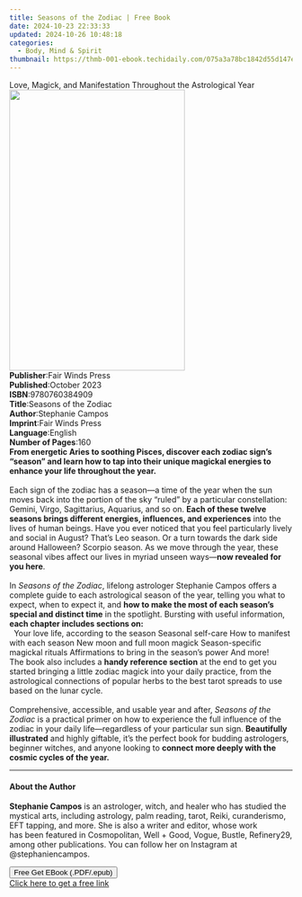 ```yaml
---
title: Seasons of the Zodiac | Free Book
date: 2024-10-23 22:33:33
updated: 2024-10-26 10:48:18
categories:
  - Body, Mind & Spirit
thumbnail: https://thmb-001-ebook.techidaily.com/075a3a78bc1842d55d147ee1cb20e344eb22f97441c65173a4d695ab4a3bc5ad.jpg
---
```

<main id="book-container">
  <div class="flex flex-col">
    <div class="book-brief flex-1 py-6 px-4 sm:p-6 md:py-10 md:px-8">
      <!-- brief-->
      <div class="book-brief-main">
        Love, Magick, and Manifestation Throughout the Astrological Year
      </div>
    </div>
    <div
      class="book-meta-info flex-1 grid gap-4 col-start-1 col-end-3 row-start-1 sm:mb-6 sm:grid-cols-4 lg:gap-6 lg:col-start-2 lg:row-end-6 lg:row-span-6 lg:mb-0"
    >
      <div
        class="book-meta-info-left place-content-center mt-4 p-4 text-sm leading-6 col-start-2 col-span-2 dark:text-slate-400"
      >
        <img
          class="w-full h-500 object-cover rounded-lg sm:h-255 sm:col-span-2 lg:col-span-full"
          src="https://img-001-ebook.techidaily.com/706f1c9bab97c3ff14954fc7b9118c308560ebdeb977942b1568dddb99099beb.jpg"
          alt=""
          width="312"
          height="500"
        />
      </div>
      <div
        class="book-meta-info-right mt-2 col-start-1 row-start-2 col-span-3 self-center"
      >
        <!-- meta data  -->
        <div class="flex flex-col px-4 md:px-8">
          <div class="flex-1">
            <strong>Publisher</strong>:<span class="px-2"
              >Fair Winds Press</span
            >
          </div>
          <div class="flex-1">
            <strong>Published</strong>:<span class="px-2">October 2023</span>
          </div>
          <div class="flex-1">
            <strong>ISBN</strong>:<span class="px-2">9780760384909</span>
          </div>
          <div class="flex-1">
            <strong>Title</strong>:<span class="px-2"
              >Seasons of the Zodiac</span
            >
          </div>
          <div class="flex-1">
            <strong>Author</strong>:<span class="px-2">Stephanie Campos</span>
          </div>
          <div class="flex-1">
            <strong>Imprint</strong>:<span class="px-2">Fair Winds Press</span>
          </div>
          <div class="flex-1">
            <strong>Language</strong>:<span class="px-2">English</span>
          </div>
          <div class="flex-1">
            <strong>Number of Pages</strong>:<span class="px-2">160</span>
          </div>
        </div>
      </div>
    </div>
    <div class="book-description flex-1 py-6 px-4 sm:p-6 md:py-10 md:px-8">
      <div class="book-description-main">
        <div accordion-content="" id="description">
          <b
            >From energetic Aries to soothing Pisces, discover each zodiac
            sign’s “season” and learn how to tap into their unique magickal
            energies to enhance your life throughout the year.</b
          ><br />
          &nbsp;<br />
          Each sign of the zodiac has a season—a time of the year when the sun
          moves back into the portion of the sky “ruled” by a particular
          constellation: Gemini, Virgo, Sagittarius, Aquarius, and so on.
          <b
            >Each of these twelve seasons brings different energies, influences,
            and experiences</b
          >
          into the lives of human beings. Have you ever noticed that you feel
          particularly lively and social in August? That’s Leo season. Or a turn
          towards the dark side around Halloween? Scorpio season. As we move
          through the year, these seasonal vibes affect our lives in myriad
          unseen ways—<b>now revealed for you here</b>.<br />
          &nbsp;<br />
          In <i>Seasons of the Zodiac</i>, lifelong astrologer Stephanie Campos
          offers a complete guide to each astrological season of the year,
          telling you what to expect, when to expect it, and
          <b>how to make the most of each season’s special and distinct time</b>
          in the spotlight. Bursting with useful information,
          <b>each chapter includes sections on:</b><br />
          &nbsp; Your love life, according to the season Seasonal self-care How
          to manifest with each season New moon and full moon magick
          Season-specific magickal rituals Affirmations to bring in the season’s
          power And more! &nbsp;<br />
          The book also includes a <b>handy reference section</b> at the end to
          get you started bringing a little zodiac magick into your daily
          practice, from the astrological connections of popular herbs to the
          best tarot spreads to use based on the lunar cycle.<br />
          &nbsp;<br />
          Comprehensive, accessible, and usable year and after,
          <i>Seasons of the Zodiac</i> is a practical primer on how to
          experience the full influence of the zodiac in your daily
          life—regardless of your particular sun sign.
          <b>Beautifully illustrated</b> and highly giftable, it’s the perfect
          book for budding astrologers, beginner witches, and anyone looking to
          <b>connect more deeply with the cosmic cycles of the year.</b>
        </div>
        <div class="accordion-fader"></div>
      </div>
    </div>
    <div class="book-excerpts flex-1 py-6 px-4 sm:p-6 md:py-10 md:px-8">
      <!-- excerpts-->
      <div class="book-excerpts-main">
        <hr />
        <h4 class="placeholder placeholder-heading">
          <span>About the Author</span>
        </h4>
        <p></p>
        <p>
          <b>Stephanie Campos</b> is an astrologer, witch, and healer who has
          studied the mystical arts, including astrology, palm reading, tarot,
          Reiki, curanderismo, EFT tapping, and more.&nbsp;She is also a writer
          and editor, whose work has&nbsp;been featured in Cosmopolitan, Well +
          Good, Vogue, Bustle, Refinery29, among other publications. You can
          follow her on Instagram at @stephaniencampos.
        </p>
        <p></p>
      </div>
    </div>
    <div
      class="book-about-author flex-1 py-6 px-4 sm:p-6 md:py-10 md:px-8"
    ></div>
    <div class="book-free-get flex-1 py-6 px-4 sm:p-6 md:py-10 md:px-8">
      <button
        id="btn-free-get"
        class="bg-blue-500 hover:bg-blue-700 text-white font-bold py-2 px-4 rounded"
      >
        Free Get EBook (.PDF/.epub)
      </button>
      <div id="countdown-display" class="px-2 text-lg mt-2"></div>
      <a
        id="free-link"
        class="hidden bg-blue-500 hover:bg-blue-700 text-white font-bold py-2 px-4 rounded"
        href="https://www.ebooks.com/en-us/book/210756713/seasons-of-the-zodiac/stephanie-campos/"
        target="_blank"
        >Click here to get a free link</a
      >
    </div>
    <script>
      let countdownTime = 0;
      let countdownInterval = null;
      document
        .getElementById('btn-free-get')
        .addEventListener('click', startCountdown);
      function startCountdown() {
        countdownTime = new Date().getTime() + 60000 * 3;
        countdownInterval = setInterval(updateCountdown, 1000);
        document.getElementById('btn-free-get').disabled = true;
        document
          .getElementById('btn-free-get')
          .classList.add('bg-gray-500', 'cursor-not-allowed');
      }
      function updateCountdown() {
        let currentTime = new Date().getTime();
        let timeLeft = countdownTime - currentTime;
        let secondsLeft = Math.floor(timeLeft / 1000);
        document.getElementById('countdown-display').innerHTML =
          `Remaining time: ${secondsLeft} seconds.`;
        if (secondsLeft <= 0) {
          clearInterval(countdownInterval);
          document.getElementById('btn-free-get').classList.add('hidden');
          document.getElementById('free-link').classList.remove('hidden');
          document.getElementById('countdown-display').innerHTML = '';
        }
      }
    </script>
  </div>
</main>
